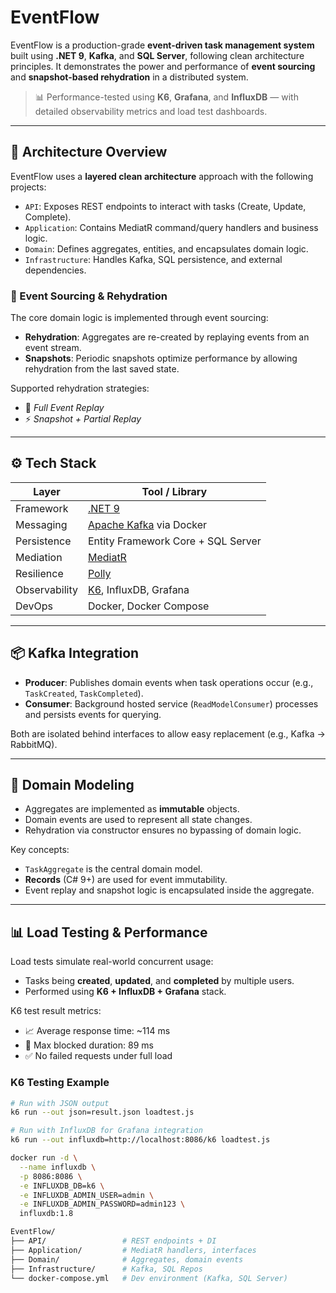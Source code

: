 # EventFlow

EventFlow is a production-grade **event-driven task management system** built using **.NET 9**, **Kafka**, and **SQL Server**, following clean architecture principles. It demonstrates the power and performance of **event sourcing** and **snapshot-based rehydration** in a distributed system.

> 📊 Performance-tested using **K6**, **Grafana**, and **InfluxDB** — with detailed observability metrics and load test dashboards.

---

## 🧩 Architecture Overview

EventFlow uses a **layered clean architecture** approach with the following projects:

- `API`: Exposes REST endpoints to interact with tasks (Create, Update, Complete).
- `Application`: Contains MediatR command/query handlers and business logic.
- `Domain`: Defines aggregates, entities, and encapsulates domain logic.
- `Infrastructure`: Handles Kafka, SQL persistence, and external dependencies.

### 🔁 Event Sourcing & Rehydration

The core domain logic is implemented through event sourcing:

- **Rehydration**: Aggregates are re-created by replaying events from an event stream.
- **Snapshots**: Periodic snapshots optimize performance by allowing rehydration from the last saved state.

Supported rehydration strategies:
- 🧠 *Full Event Replay*
- ⚡ *Snapshot + Partial Replay*

---

## ⚙️ Tech Stack

| Layer           | Tool / Library                        |
|----------------|----------------------------------------|
| Framework      | [.NET 9](https://dotnet.microsoft.com/)             |
| Messaging      | [Apache Kafka](https://kafka.apache.org/) via Docker |
| Persistence    | Entity Framework Core + SQL Server     |
| Mediation      | [MediatR](https://github.com/jbogard/MediatR)       |
| Resilience     | [Polly](https://github.com/App-vNext/Polly)         |
| Observability  | [K6](https://k6.io/), InfluxDB, Grafana |
| DevOps         | Docker, Docker Compose                 |

---

## 📦 Kafka Integration

- **Producer**: Publishes domain events when task operations occur (e.g., `TaskCreated`, `TaskCompleted`).
- **Consumer**: Background hosted service (`ReadModelConsumer`) processes and persists events for querying.

Both are isolated behind interfaces to allow easy replacement (e.g., Kafka → RabbitMQ).

---

## 🧠 Domain Modeling

- Aggregates are implemented as **immutable** objects.
- Domain events are used to represent all state changes.
- Rehydration via constructor ensures no bypassing of domain logic.

Key concepts:
- `TaskAggregate` is the central domain model.
- **Records** (C# 9+) are used for event immutability.
- Event replay and snapshot logic is encapsulated inside the aggregate.

---

## 📊 Load Testing & Performance

Load tests simulate real-world concurrent usage:
- Tasks being **created**, **updated**, and **completed** by multiple users.
- Performed using **K6 + InfluxDB + Grafana** stack.

K6 test result metrics:
- 📈 Average response time: ~114 ms
- 🧱 Max blocked duration: 89 ms
- ✅ No failed requests under full load

### K6 Testing Example

```bash
# Run with JSON output
k6 run --out json=result.json loadtest.js

# Run with InfluxDB for Grafana integration
k6 run --out influxdb=http://localhost:8086/k6 loadtest.js

docker run -d \
  --name influxdb \
  -p 8086:8086 \
  -e INFLUXDB_DB=k6 \
  -e INFLUXDB_ADMIN_USER=admin \
  -e INFLUXDB_ADMIN_PASSWORD=admin123 \
  influxdb:1.8

EventFlow/
├── API/                 # REST endpoints + DI
├── Application/         # MediatR handlers, interfaces
├── Domain/              # Aggregates, domain events
├── Infrastructure/      # Kafka, SQL Repos
└── docker-compose.yml   # Dev environment (Kafka, SQL Server)

